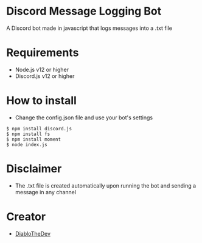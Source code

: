 # Discord Message Logging Bot
A Discord bot made in javascript that logs messages into a .txt file

# Requirements
- Node.js v12 or higher
- Discord.js v12 or higher

# How to install
- Change the config.json file and use your bot's settings
```
$ npm install discord.js
$ npm install fs
$ npm install moment
$ node index.js
```
# Disclaimer
- The .txt file is created automatically upon running the bot and sending a message in any channel

# Creator
- [DiabloTheDev](http://discord.bio/p/diablo)

